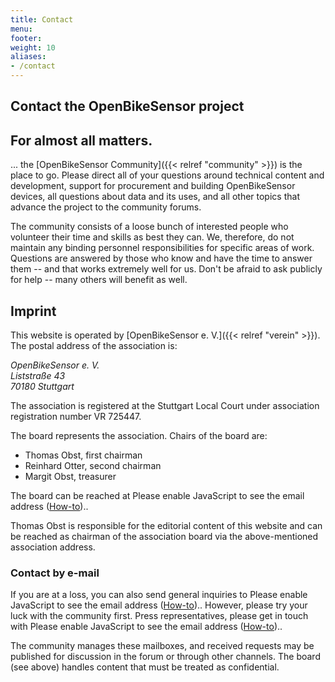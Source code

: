 ```yaml
---
title: Contact
menu:
footer:
weight: 10
aliases:
- /contact
---
```


<section class="row td-box td-box--1 position-relative">
<div class="container text-center td-arrow-down">

# Contact the OpenBikeSensor project

</div>
</section>

<section class="container content">

## For almost all matters.

... the [OpenBikeSensor Community]({{< relref "community" >}}) is the place to go. Please direct all of your questions around technical content and development, support for procurement and building OpenBikeSensor devices, all questions about data and its uses,  and all other topics that advance the project to the community forums.

The community consists of a loose bunch of interested people who volunteer their time and skills as best they can. We, therefore, do not maintain any binding personnel responsibilities for specific areas of work. Questions are answered by those who know and have the time to answer them -- and that works extremely well for us. Don't be afraid to ask publicly for help -- many others will benefit as well.

</section>
<section class="container content">

## Imprint

This website is operated by [OpenBikeSensor e. V.]({{< relref "verein" >}}). The postal address of the association is:

<address>
OpenBikeSensor e. V.<br />
Liststraße 43<br />
70180 Stuttgart
</address>

The association is registered at the Stuttgart Local Court under association registration number VR 725447.

The board represents the association. Chairs of the board are:

* Thomas Obst, first chairman
* Reinhard Otter, second chairman
* Margit Obst, treasurer

The board can be reached at <script type="text/javascript"><!--/* Generated by www.email-encoder.com */
for(var dcibss=["dA","QA","cw","Og","bQ","ZQ","PQ","YQ","ZQ","aQ","Lg","LQ","cw","bA","ZA","cA","bw","ZQ","aA","aQ","cg","cg","bg","dA","cw","Zg","YQ","Pg","aQ","aw","ZQ","PA","bg","bg","IA","aQ", "YQ","aw","cA","bw","QA","bA","bg","Zw","cw","YQ","dg","aQ","Yg","ZQ","bw","cw","cw","Lw","Ig","cg", "bw","Ig","ZA","bg","ZQ","Lg","Pg","PQ","bA","aw","cg","Yw","cw","ZQ","cg","Ig","Ig","Yg","dg","bg", "bw","bw","YQ","bw","bA","cg","dA","IA","YQ","bg","Zw","bw","bw","cw","cg","bQ","YQ","PA"],pbcshz=[67,24,66,15,9,81,50,21,79,58,39,56,19,46,23,73,17,74,3,54,85,65,59,20,33,6,1,93,30,60,34,90,69,22, 44,77,10,31,26,64,71,57,75,89,80,92,63,11,29,32,37,49,83,91,8,4,14,61,70,28,5,86,62,7,12,78,88,45,48,27,18,51,43,76,16,35,72,25,47,84,55,41,13,2,68,82,42,87,40,36,38,52,53,0],tftzqr=new Array,i=0; i<pbcshz. length;i++)tftzqr[pbcshz[i]]=dcibss[i];for(var i=0;i<tftzqr.length;i++)document.write(atob(tftzqr[i]+"=="));
// --></script><noscript>Please enable JavaScript to see the email address (<a href="https://www.email-encoder.com/enablejs/" target="_blank" rel="noopener noreferrer">How-to</a>).</noscript>.

Thomas Obst is responsible for the editorial content of this website and can be reached as chairman of the association board via the above-mentioned association address.

### Contact by e-mail

If you are at a loss, you can also send general inquiries to <script type="text/javascript"><!--/* Generated by www.email-encoder.com */
for(var vfawqb=["cg","bg","ZQ","cg","LQ","cg","aQ","bA","YQ","Lg","bw","Lg","ZQ","bg","Zg","aw","cw","bw","ZQ","cw","ZQ","bw","QA","cg","cw","cg","Ig","bg","Zg","Zw","bw","bQ","bw", "ZQ","Yg","PA","PQ","YQ","IA","YQ","Ig","aw","QA","bw","cw","Pg","cA","bA","dA","Pg","ZQ","Yg","cw","bg","ZQ","Lw","bg","aQ","PA","aA","bQ","bw","Zg","YQ","Ig","cw","YQ","aQ","aQ", "aQ","Zw","bA","aQ","bw","IA","bg","PQ","Ig","aQ","bg","aw","Og","bA","bw","Yw","cA"],sjkvcl=[77,24,73,4,52,34,26,51,1,35,33,78,5,60,61,56,75,14,66,45,28,79,20,80,29,37,39,67,18,81, 21,9,76,30,25,0,46,84,40,49,8,70,63,64,44,85,65,12,13,58,23,68,32,31,71,83,17,50,82,3,48,36,6,43,57,72,10,54,59,16,38,42,11,19,2,74,7,47,69,55,27,15,53,62,41,22],qgcwtm=new Array,i=0; i<sjkvcl. length;i++)qgcwtm[sjkvcl[i]]=vfawqb[i];for(var i=0;i<qgcwtm.length;i++)document.write(atob(qgcwtm[i]+"=="));
// --></script><noscript>Please enable JavaScript to see the email address (<a href="https://www.email-encoder.com/enablejs/" target="_blank" rel="noopener noreferrer">How-to</a>).</noscript>. However, please try your luck with the community first.
Press representatives, please get in touch with <script type="text/javascript"><!--/* Generated by www.email-encoder.com */
for(var ffxidl=["ZQ","aA","bQ","cw","Lg","cw","IA","cw","ZQ","LQ","Ig","cg","Ig","YQ","QA","PA","cw","Zw","bw","cw","bw","cw","cg","ZQ","cA","bA","bw","cw","aQ","aQ","aQ","aw","Ig","bw", "cg","aw","bw","bg","YQ","YQ","cA","cg","ZQ","cA","bw","Yg","PA","YQ","PQ","QA","ZQ","Ig","ZQ","cg","bg","bA","cg","cw","Lw","Yg","cg","Pg","bg","IA","YQ","bA","bg","Lg","Yw","ZQ","aw","aQ", "PQ","Pg","ZQ","cw","bA","cw","dA","bw","cA","Zg","aQ","ZQ","Og","bg","Zw","ZQ","bQ","ZQ"],ajaxfs=[66,3,9,31,37,19,42,64,18,54,8,84,41,51,22,86,34,40,38,79,14,65,36,70,24,12,68,47,28,73,11, 74,59,80,62,29,23,33,88,45,16,39,63,61,83,27,0,10,7,67,30,49,25,4,78,55,81,46,87,72,17,60,71,2,1,53,26,82,43,77,58,56,48,89,5,76,44,20,13,35,69,6,52,21,15,57,85,32,50,75],vgamks=new Array,i=0; i<ajaxfs. length;i++)vgamks[ajaxfs[i]]=ffxidl[i];for(var i=0;i<vgamks.length;i++)document.write(atob(vgamks[i]+"=="));
// --></script><noscript>Please enable JavaScript to see the email address (<a href="https://www.email-encoder.com/enablejs/" target="_blank" rel="noopener noreferrer">How-to</a>).</noscript>.

The community manages these mailboxes, and received requests may be published for discussion in the forum or through other channels.
The board (see above) handles content that must be treated as confidential.

</section>
